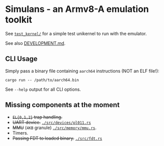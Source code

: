 # Simulans - an Armv8-A emulation toolkit

See [`test_kernel/`](./test_kernel) for a simple test unikernel to run with the emulator.

See also [DEVELOPMENT.md](./DEVELOPMENT.md).

## CLI Usage

Simply pass a binary file containing `aarch64` instructions (NOT an ELF file!):

```shell
cargo run -- /path/to/aarch64.bin
```

See `--help` output for all CLI options.

## Missing components at the moment

- ~~`EL{0,1,2}` trap handling.~~
- ~~UART device.~~ [`./src/devices/pl011.rs`](./src/devices/pl011.rs)
- ~~MMU~~ (`4KB` granule) [`./src/memory/mmu.rs`](./src/memory/mmu.rs).
- Timers.
- ~~Passing FDT to loaded binary.~~ [`./src/fdt.rs`](./src/fdt.rs)
